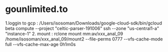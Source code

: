 # gounlimited.to
1.loggin to gcp : /Users/isosoman/Downloads/google-cloud-sdk/bin/gcloud beta compute --project "celtic-parser-191006" ssh --zone "us-central1-a" "instance-1"
2. mount : rclone mount mm:av/xxx_anal_09 /home/isosoman/xxx_anal_09/mount2 --file-perms 0777  --vfs-cache-mode full  --vfs-cache-max-age 0h1m0s
